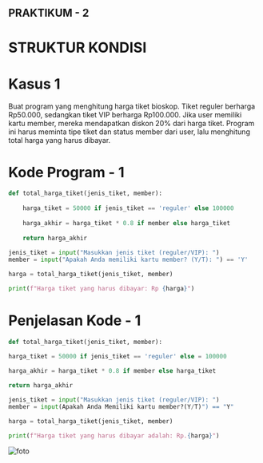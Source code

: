 ## PRAKTIKUM - 2
# STRUKTUR KONDISI

# Kasus 1
Buat program yang menghitung harga tiket bioskop. Tiket reguler berharga Rp50.000,
sedangkan tiket VIP berharga Rp100.000. Jika user memiliki kartu member, mereka
mendapatkan diskon 20% dari harga tiket. Program ini harus meminta tipe tiket dan status
member dari user, lalu menghitung total harga yang harus dibayar.
# Kode Program - 1
``` python
def total_harga_tiket(jenis_tiket, member):
    
    harga_tiket = 50000 if jenis_tiket == 'reguler' else 100000
    
    harga_akhir = harga_tiket * 0.8 if member else harga_tiket
    
    return harga_akhir

jenis_tiket = input("Masukkan jenis tiket (reguler/VIP): ")
member = input("Apakah Anda memiliki kartu member? (Y/T): ") == 'Y'

harga = total_harga_tiket(jenis_tiket, member)

print(f"Harga tiket yang harus dibayar: Rp {harga}")
```
# Penjelasan Kode - 1
``` python
def total_harga_tiket(jenis_tiket, member):
```
``` python
harga_tiket = 50000 if jenis_tiket == 'reguler' else = 100000
```
``` python
harga_akhir = harga_tiket * 0.8 if member else harga_tiket
```
``` python
return harga_akhir
```
``` python
jenis_tiket = input("Masukkan jenis tiket (reguler/VIP): ")
member = input(Apakah Anda Memiliki kartu member?(Y/T)") == "Y"
```
``` python
harga = total_harga_tiket(jenis_tiket, member)
```
``` python
print(f"Harga tiket yang harus dibayar adalah: Rp.{harga}")
```

![foto]()
